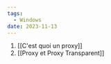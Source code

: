 ```yaml
---
tags:
  - Windows
date: 2023-11-13
---
```


1. [[C'est quoi un proxy]]
2. [[Proxy et Proxy Transparent]] 